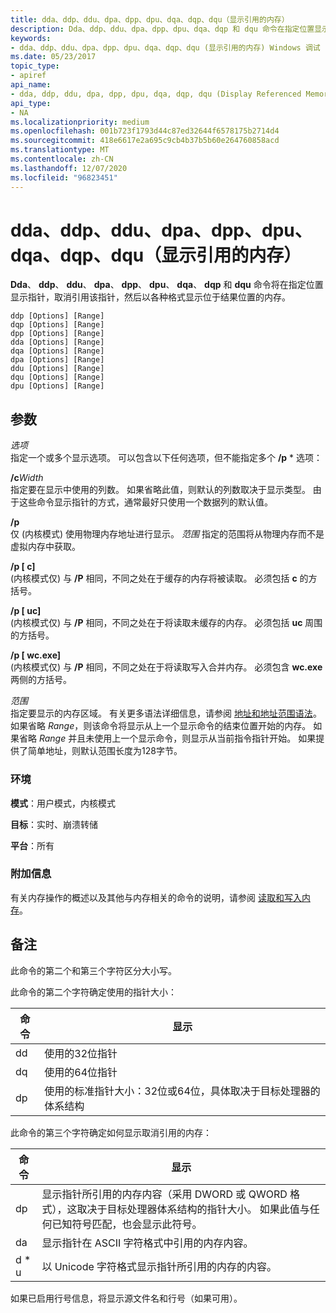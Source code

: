 ```yaml
---
title: dda、ddp、ddu、dpa、dpp、dpu、dqa、dqp、dqu（显示引用的内存）
description: Dda、ddp、ddu、dpa、dpp、dpu、dqa、dqp 和 dqu 命令在指定位置显示指针，取消引用指针，并显示关联的内存。
keywords:
- dda、ddp、ddu、dpa、dpp、dpu、dqa、dqp、dqu (显示引用的内存) Windows 调试
ms.date: 05/23/2017
topic_type:
- apiref
api_name:
- dda, ddp, ddu, dpa, dpp, dpu, dqa, dqp, dqu (Display Referenced Memory)
api_type:
- NA
ms.localizationpriority: medium
ms.openlocfilehash: 001b723f1793d44c87ed32644f6578175b2714d4
ms.sourcegitcommit: 418e6617e2a695c9cb4b37b5b60e264760858acd
ms.translationtype: MT
ms.contentlocale: zh-CN
ms.lasthandoff: 12/07/2020
ms.locfileid: "96823451"
---
```

# <a name="dda-ddp-ddu-dpa-dpp-dpu-dqa-dqp-dqu-display-referenced-memory"></a>dda、ddp、ddu、dpa、dpp、dpu、dqa、dqp、dqu（显示引用的内存）


**Dda**、 **ddp**、 **ddu**、 **dpa**、 **dpp**、 **dpu**、 **dqa**、 **dqp** 和 **dqu** 命令将在指定位置显示指针，取消引用该指针，然后以各种格式显示位于结果位置的内存。

```dbgcmd
ddp [Options] [Range] 
dqp [Options] [Range] 
dpp [Options] [Range] 
dda [Options] [Range] 
dqa [Options] [Range] 
dpa [Options] [Range] 
ddu [Options] [Range] 
dqu [Options] [Range] 
dpu [Options] [Range]
```

## <a name="span-idddk_cmd_display_referenced_memory_dbgspanspan-idddk_cmd_display_referenced_memory_dbgspanparameters"></a><span id="ddk_cmd_display_referenced_memory_dbg"></span><span id="DDK_CMD_DISPLAY_REFERENCED_MEMORY_DBG"></span>参数


<span id="_______Options______"></span><span id="_______options______"></span><span id="_______OPTIONS______"></span>*选项*   
指定一个或多个显示选项。 可以包含以下任何选项，但不能指定多个 **/p** \* 选项：

<span id="_cWidth"></span><span id="_cwidth"></span><span id="_CWIDTH"></span>**/c**_Width_  
指定要在显示中使用的列数。 如果省略此值，则默认的列数取决于显示类型。 由于这些命令显示指针的方式，通常最好只使用一个数据列的默认值。

<span id="_p"></span><span id="_P"></span>**/p**  
仅 (内核模式) 使用物理内存地址进行显示。 *范围* 指定的范围将从物理内存而不是虚拟内存中获取。

<span id="_p_c_"></span><span id="_P_C_"></span>**/p \[ c\]**  
 (内核模式仅) 与 **/P** 相同，不同之处在于缓存的内存将被读取。 必须包括 **c** 的方括号。

<span id="_p_uc_"></span><span id="_P_UC_"></span>**/p \[ uc\]**  
 (内核模式仅) 与 **/P** 相同，不同之处在于将读取未缓存的内存。 必须包括 **uc** 周围的方括号。

<span id="_p_wc_"></span><span id="_P_WC_"></span>**/p \[ wc.exe\]**  
 (内核模式仅) 与 **/P** 相同，不同之处在于将读取写入合并内存。 必须包含 **wc.exe** 两侧的方括号。

<span id="_______Range______"></span><span id="_______range______"></span><span id="_______RANGE______"></span>*范围*   
指定要显示的内存区域。 有关更多语法详细信息，请参阅 [地址和地址范围语法](address-and-address-range-syntax.md)。 如果省略 *Range*，则该命令将显示从上一个显示命令的结束位置开始的内存。 如果省略 *Range* 并且未使用上一个显示命令，则显示从当前指令指针开始。 如果提供了简单地址，则默认范围长度为128字节。

### <a name="span-idenvironmentspanspan-idenvironmentspanspan-idenvironmentspanenvironment"></a><span id="Environment"></span><span id="environment"></span><span id="ENVIRONMENT"></span>环境

**模式**：用户模式，内核模式

**目标**：实时、崩溃转储

**平台**：所有

 

### <a name="span-idadditional_informationspanspan-idadditional_informationspanspan-idadditional_informationspanadditional-information"></a><span id="Additional_Information"></span><span id="additional_information"></span><span id="ADDITIONAL_INFORMATION"></span>附加信息

有关内存操作的概述以及其他与内存相关的命令的说明，请参阅 [读取和写入内存](reading-and-writing-memory.md)。

<a name="remarks"></a>备注
-------

此命令的第二个和第三个字符区分大小写。

此命令的第二个字符确定使用的指针大小：

|命令|显示|
|--- |--- |
|dd|使用的32位指针|
|dq|使用的64位指针|
|dp|使用的标准指针大小：32位或64位，具体取决于目标处理器的体系结构|

 

此命令的第三个字符确定如何显示取消引用的内存：

|命令|显示|
|--- |--- |
|dp|显示指针所引用的内存内容（采用 DWORD 或 QWORD 格式），这取决于目标处理器体系结构的指针大小。 如果此值与任何已知符号匹配，也会显示此符号。|
|da|显示指针在 ASCII 字符格式中引用的内存内容。|
|d * u|以 Unicode 字符格式显示指针所引用的内存的内容。|

 

如果已启用行号信息，将显示源文件名和行号（如果可用）。

 

 





